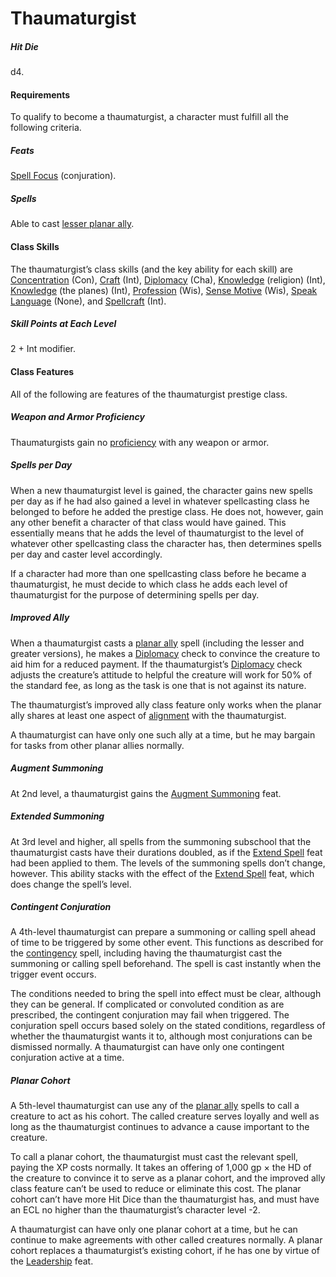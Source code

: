 # Thaumaturgist

##### Hit Die

d4.

#### Requirements

To qualify to become a thaumaturgist, a character must fulfill all the following criteria.

##### Feats

  [Spell Focus](/srd/feats.htm#spellFocus) (conjuration).

##### Spells

Able to cast [lesser planar ally](/srd/spells/planarAllyLesser.htm).

#### Class Skills

The thaumaturgist’s class skills (and the key ability for each skill) are [Concentration](/srd/skills/concentration.htm) (Con), [Craft](/srd/skills/craft.htm) (Int), [Diplomacy](/srd/skills/diplomacy.htm) (Cha), [Knowledge](/srd/skills/knowledge.htm) (religion) (Int), [Knowledge](/srd/skills/knowledge.htm) (the planes) (Int), [Profession](/srd/skills/profession.htm) (Wis), [Sense Motive](/srd/skills/senseMotive.htm) (Wis), [Speak Language](/srd/skills/speakLanguage.htm) (None), and [Spellcraft](/srd/skills/spellcraft.htm) (Int).

##### Skill Points at Each Level

2 + Int modifier.

#### Class Features

All of the following are features of the thaumaturgist prestige class.

##### Weapon and Armor Proficiency

Thaumaturgists gain no [proficiency](/srd/combat/combatModifiers.htm#weaponArmorAndShieldProficiency) with any weapon or armor.

##### Spells per Day

When a new thaumaturgist level is gained, the character gains new spells per day as if he had also gained a level in whatever spellcasting class he belonged to before he added the prestige class. He does not, however, gain any other benefit a character of that class would have gained. This essentially means that he adds the level of thaumaturgist to the level of whatever other spellcasting class the character has, then determines spells per day and caster level accordingly.

If a character had more than one spellcasting class before he became a thaumaturgist, he must decide to which class he adds each level of thaumaturgist for the purpose of determining spells per day.

##### Improved Ally

When a thaumaturgist casts a [planar ally](/srd/spells/planarAlly.htm) spell (including the lesser and greater versions), he makes a [Diplomacy](/srd/skills/diplomacy.htm) check to convince the creature to aid him for a reduced payment. If the thaumaturgist’s [Diplomacy](/srd/skills/diplomacy.htm) check adjusts the creature’s attitude to helpful the creature will work for 50% of the standard fee, as long as the task is one that is not against its nature.

The thaumaturgist’s improved ally class feature only works when the planar ally shares at least one aspect of [alignment](/srd/description.htm#alignment) with the thaumaturgist.

A thaumaturgist can have only one such ally at a time, but he may bargain for tasks from other planar allies normally.

##### Augment Summoning

At 2nd level, a thaumaturgist gains the [Augment Summoning](/srd/feats.htm#augmentSummoning) feat.

##### Extended Summoning

At 3rd level and higher, all spells from the summoning subschool that the thaumaturgist casts have their durations doubled, as if the [Extend Spell](/srd/feats.htm#extendSpell) feat had been applied to them. The levels of the summoning spells don’t change, however. This ability stacks with the effect of the [Extend Spell](/srd/feats.htm#extendSpell) feat, which does change the spell’s level.

##### Contingent Conjuration

A 4th-level thaumaturgist can prepare a summoning or calling spell ahead of time to be triggered by some other event. This functions as described for the [contingency](/srd/spells/contingency.htm) spell, including having the thaumaturgist cast the summoning or calling spell beforehand. The spell is cast instantly when the trigger event occurs.

The conditions needed to bring the spell into effect must be clear, although they can be general. If complicated or convoluted condition as are prescribed, the contingent conjuration may fail when triggered. The conjuration spell occurs based solely on the stated conditions, regardless of whether the thaumaturgist wants it to, although most conjurations can be dismissed normally. A thaumaturgist can have only one contingent conjuration active at a time.

##### Planar Cohort

A 5th-level thaumaturgist can use any of the [planar ally](/srd/spells/planarAlly.htm) spells to call a creature to act as his cohort. The called creature serves loyally and well as long as the thaumaturgist continues to advance a cause important to the creature.

To call a planar cohort, the thaumaturgist must cast the relevant spell, paying the XP costs normally. It takes an offering of 1,000 gp × the HD of the creature to convince it to serve as a planar cohort, and the improved ally class feature can’t be used to reduce or eliminate this cost. The planar cohort can’t have more Hit Dice than the thaumaturgist has, and must have an ECL no higher than the thaumaturgist’s character level -2.

A thaumaturgist can have only one planar cohort at a time, but he can continue to make agreements with other called creatures normally. A planar cohort replaces a thaumaturgist’s existing cohort, if he has one by virtue of the [Leadership](/srd/feats.htm#leadership) feat.
